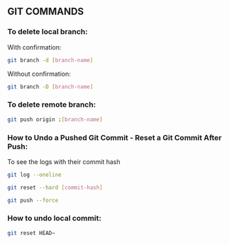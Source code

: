 ## GIT COMMANDS

### To delete local branch:

With confirmation:

```bash
git branch -d [branch-name]
```

Without confirmation:

```bash
git branch -D [branch-name]
```

### To delete remote branch:

```bash
git push origin :[branch-name]
```

### How to Undo a Pushed Git Commit - Reset a Git Commit After Push:

To see the logs with their commit hash

```bash
git log --oneline
```

```bash
git reset --hard [commit-hash]
```

```bash
git push --force
```

### How to undo local commit:

```bash
git reset HEAD~
```

